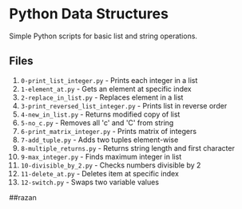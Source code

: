 # Python Data Structures

Simple Python scripts for basic list and string operations.

## Files

1. `0-print_list_integer.py` - Prints each integer in a list
2. `1-element_at.py` - Gets an element at specific index
3. `2-replace_in_list.py` - Replaces element in a list
4. `3-print_reversed_list_integer.py` - Prints list in reverse order
5. `4-new_in_list.py` - Returns modified copy of list
6. `5-no_c.py` - Removes all 'c' and 'C' from string
7. `6-print_matrix_integer.py` - Prints matrix of integers
8. `7-add_tuple.py` - Adds two tuples element-wise
9. `8-multiple_returns.py` - Returns string length and first character
10. `9-max_integer.py` - Finds maximum integer in list
11. `10-divisible_by_2.py` - Checks numbers divisible by 2
12. `11-delete_at.py` - Deletes item at specific index
13. `12-switch.py` - Swaps two variable values

##razan
